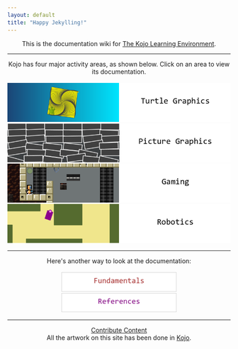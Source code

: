 ```yaml
---
layout: default
title: "Happy Jekylling!"
---
```

<div style="text-align:center">
    This is the documentation wiki for <a href="http://www.kogics.net/kojo">The Kojo Learning Environment</a>.<br/> 
    <hr/>
    Kojo has four major activity areas, as shown below. Click on an area to view its documentation. <br/><br/>
    <a href="turtle-index.html"><img src="turtle-graphics.png" width="600"/></a>
    <a href="picture-index.html"><img src="picture-graphics.png" width="600"/></a>
    <a href="gaming-index.html"><img src="gaming.png" width="600"/></a>
    <a href="robotics-index.html"><img src="robotics.png" width="600"/></a>
</div>
<hr/>
<div style="text-align:center">
    Here's another way to look at the documentation: <br/><br/>
    <a href="fundamentals-index.html"><img src="fundamentals.png" width="260"/></a> <br/>
    <a href="references-index.html"><img src="references.png" width="260"/></a> <br/>
    <hr/>
    <a href="contribute.html">Contribute Content</a> <br/>
    All the artwork on this site has been done in <a href="http://www.kogics.net/kojo">Kojo</a>.
</div>
